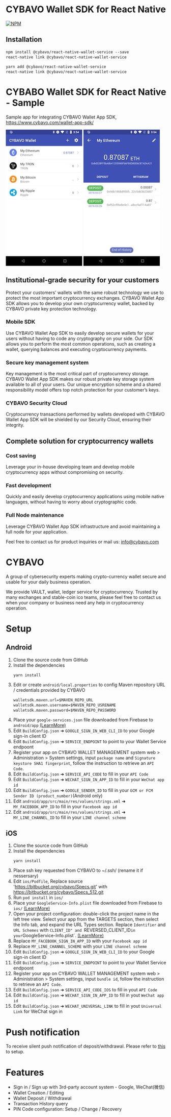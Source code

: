 # CYBAVO Wallet SDK for React Native

[![NPM](https://nodeico.herokuapp.com/@cybavo/react-native-wallet-service.svg)](https://npmjs.com/package/@cybavo/react-native-wallet-service)

## Installation

```shell
npm install @cybavo/react-native-wallet-service --save
react-native link @cybavo/react-native-wallet-service
```

```shell
yarn add @cybavo/react-native-wallet-service
react-native link @cybavo/react-native-wallet-service
```

# CYBABO Wallet SDK for React Native - Sample

Sample app for integrating CYBAVO Wallet App SDK, https://www.cybavo.com/wallet-app-sdk/

![image](https://github.com/CYBAVO/react-native_wallet_sdk_sample/raw/master/image/sc_wallet_list.png)
![image](https://github.com/CYBAVO/react-native_wallet_sdk_sample/raw/master/image/sc_wallet_detail.png)

## Institutional-grade security for your customers

Protect your customers’ wallets with the same robust technology we use to protect the most important cryptocurrency exchanges. CYBAVO Wallet App SDK allows you to develop your own cryptocurrency wallet, backed by CYBAVO private key protection technology.

### Mobile SDK

Use CYBAVO Wallet App SDK to easily develop secure wallets for your users without having to code any cryptography on your side. Our SDK allows you to perform the most common operations, such as creating a wallet, querying balances and executing cryptocurrency payments.

### Secure key management system

Key management is the most critical part of cryptocurrency storage. CYBAVO Wallet App SDK makes our robust private key storage system available to all of your users. Our unique encryption scheme and a shared responsibility model offers top notch protection for your customer’s keys.

### CYBAVO Security Cloud

Cryptocurrency transactions performed by wallets developed with CYBAVO Wallet App SDK will be shielded by our Security Cloud, ensuring their integrity.

## Complete solution for cryptocurrency wallets

### Cost saving

Leverage your in-house developing team and develop mobile cryptocurrency apps without compromising on security.

### Fast development

Quickly and easily develop cryptocurrency applications using mobile native languages, without having to worry about cryptographic code.

### Full Node maintenance

Leverage CYBAVO Wallet App SDK infrastructure and avoid maintaining a full node for your application.

Feel free to contact us for product inquiries or mail us: info@cybavo.com

# CYBAVO

A group of cybersecurity experts making crypto-currency wallet secure and usable for your daily business operation.

We provide VAULT, wallet, ledger service for cryptocurrency. Trusted by many exchanges and stable-coin ico teams, please feel free to contact us when your company or business need any help in cryptocurrency operation.

# Setup
## Android
1. Clone the source code from GitHub
2. Install the dependencies
   ```
   yarn install
   ```
3. Edit or create `android/local.properties` to config Maven repository URL / credentials provided by CYBAVO
   ```
   walletsdk.maven.url=$MAVEN_REPO_URL
   walletsdk.maven.username=$MAVEN_REPO_USRENAME
   walletsdk.maven.password=$MAVEN_REPO_PASSWORD
   ```
4. Place your `google-services.json` file downloaded from Firebase to `android/app` [(LearnMore)](https://github.com/react-native-community/react-native-google-signin/blob/master/docs/get-config-file.md)
5. Edit `BuildConfig.json` ➜ `GOOGLE_SIGN_IN_WEB_CLI_ID` to your Google sign-in client ID
6. Edit `BuildConfig.json` ➜ `SERVICE_ENDPOINT` to point to your Wallet Service endpoont
7. Register your app on CYBAVO WALLET MANAGEMENT system web > Administration > System settings, input `package name` and `Signature keystore SHA1 fingerprint`, follow the instruction to retrieve an `API Code`.
8. Edit `BuildConfig.json` ➜ `SERVICE_API_CODE` to fill in your `API Code`
9. Edit `BuildConfig.json` ➜ `WECHAT_SIGN_IN_APP_ID` to fill in your `WeChat app id`
9. Edit `BuildConfig.json` ➜ `GOOGLE_SENDER_ID` to fill in your `GCM or FCM Sender ID (product_number)`(Android only)
10. Edit `android/app/src/main/res/values/strings.xml` ➜ `MY_FACEBOOK_APP_ID` to fill in your `Facebook app id`
10. Edit `android/app/src/main/res/values/strings.xml` ➜ `MY_LINE_CHANNEL_ID` to fill in your `LINE channel scheme`

## iOS
1. Clone the source code from GitHub
2. Install the dependencies
   ```
   yarn install
   ```
3. Place ssh key requested from CYBAVO to ~/.ssh/ (rename it if nessersary)
4. Edit `ios/Podfile`, Replace source 'https://bitbucket.org/cybavo/Specs.git' with
https://bitbucket.org/cybavo/Specs_512.git
5. Run `pod install` in `ios/`
6. Place your `GoogleService-Info.plist` file downloaded from Firebase to `ios/` [(LearnMore)](https://github.com/react-native-community/react-native-google-signin/blob/master/docs/get-config-file.md)
7. Open your project configuration: double-click the project name in the left tree view. Select your app from the TARGETS section, then select the Info tab, and expand the URL Types section. Replace `Identifier` and `URL Schemes` with `CLIENT_ID" and `REVERSED_CLIENT_ID` in your `GoogleService-Info.plist`. [(LearnMore)](https://developers.google.com/identity/sign-in/ios/start-integrating)
8. Replace `MY_FACEBOOK_SIGN_IN_APP_ID` with your `Facebook app id`
9. Replace `MY_LINE_CHANNEL_SCHEME` with your `LINE channel scheme`
10. Edit `BuildConfig.json` ➜ `GOOGLE_SIGN_IN_WEB_CLI_ID` to your Google sign-in client ID
11. Edit `BuildConfig.json` ➜ `SERVICE_ENDPOINT` to point to your Wallet Service endpoont
12. Register your app on CYBAVO WALLET MANAGEMENT system web > Administration > System settings, input `bundle id`, follow the instruction to retrieve an `API Code`.
13. Edit `BuildConfig.json` ➜ `SERVICE_API_CODE_IOS` to fill in yout `API Code`
14. Edit `BuildConfig.json` ➜ `WECHAT_SIGN_IN_APP_ID` to fill in yout `WeChat app id`
15. Edit `BuildConfig.json` ➜ `WECHAT_UNIVERSAL_LINK` to fill in yout `Universal Link` for WeChat sign in
# Push notification
To receive silent push notification of deposit/withdrawal. Please refer to [this](docs/PushNotification.md) to setup.
# Features

- Sign in / Sign up with 3rd-party account system - Google, WeChat(微信)
- Wallet Creation / Editing
- Wallet Deposit / Withdrawal
- Transaction History query
- PIN Code configuration: Setup / Change / Recovery
